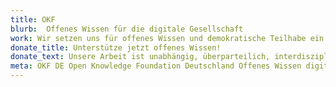 ```yaml
---
title: OKF
blurb:  Offenes Wissen für die digitale Gesellschaft 
work: Wir setzen uns für offenes Wissen und demokratische Teilhabe ein. Dafür entwickeln wir Technologien und Instrumente und stärken so die Zivilgesellschaft. 
donate_title: Unterstütze jetzt offenes Wissen!
donate_text: Unsere Arbeit ist unabhängig, überparteilich, interdisziplinär und nicht kommerziell. Mit einer Spende unterstützt Du uns und unsere Community.
meta: OKF DE Open Knowledge Foundation Deutschland Offenes Wissen digitale Gesellschaft demokratische Teilhabe
---
```

